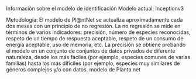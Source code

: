 Información sobre el modelo de identificación
Modelo actual: Inceptionv3

Metodología: El modelo de Pl@ntNet se actualiza 
aproximadamente cada dos meses con un principio de no regresión. 
La no regresión se mide en términos de varios indicadores: precisión,
número de especies reconocidas, respeto de un tiempo de respuesta aceptable,
respeto de un consumo de energía aceptable, uso de memoria, etc. 
La precisión se obtiene probando el modelo en un conjunto de conjuntos de datos privados de diferente naturaleza,
desde los más fáciles (por ejemplo, 
especies comunes de varias familias) hasta los más difíciles (por ejemplo, especies muy similares de géneros complejos y/o con datos.
modelo de Planta.net
